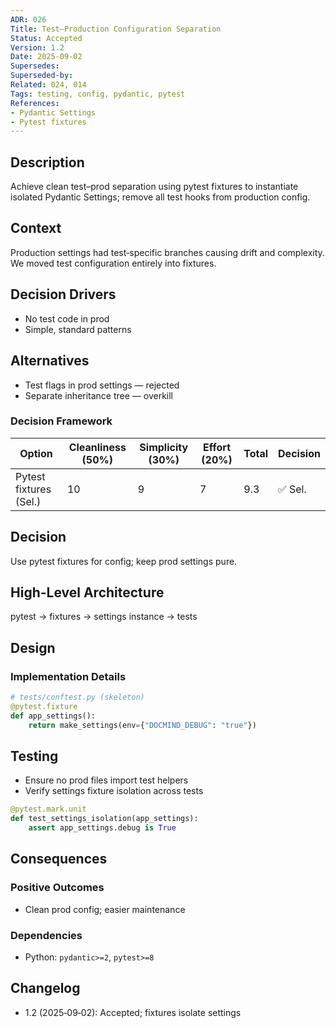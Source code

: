 ```yaml
---
ADR: 026
Title: Test–Production Configuration Separation
Status: Accepted
Version: 1.2
Date: 2025-09-02
Supersedes:
Superseded-by:
Related: 024, 014
Tags: testing, config, pydantic, pytest
References:
- Pydantic Settings
- Pytest fixtures
---
```


## Description

Achieve clean test–prod separation using pytest fixtures to instantiate isolated Pydantic Settings; remove all test hooks from production config.

## Context

Production settings had test‑specific branches causing drift and complexity. We moved test configuration entirely into fixtures.

## Decision Drivers

- No test code in prod
- Simple, standard patterns

## Alternatives

- Test flags in prod settings — rejected
- Separate inheritance tree — overkill

### Decision Framework

| Option                 | Cleanliness (50%) | Simplicity (30%) | Effort (20%) | Total | Decision |
| ---------------------- | ----------------- | ---------------- | ------------ | ----- | -------- |
| Pytest fixtures (Sel.) | 10                | 9                | 7            | 9.3   | ✅ Sel.  |

## Decision

Use pytest fixtures for config; keep prod settings pure.

## High-Level Architecture

pytest → fixtures → settings instance → tests

## Design

### Implementation Details

```python
# tests/conftest.py (skeleton)
@pytest.fixture
def app_settings():
    return make_settings(env={"DOCMIND_DEBUG": "true"})
```

## Testing

- Ensure no prod files import test helpers
- Verify settings fixture isolation across tests

```python
@pytest.mark.unit
def test_settings_isolation(app_settings):
    assert app_settings.debug is True
```

## Consequences

### Positive Outcomes

- Clean prod config; easier maintenance

### Dependencies

- Python: `pydantic>=2`, `pytest>=8`

## Changelog

- 1.2 (2025‑09‑02): Accepted; fixtures isolate settings
